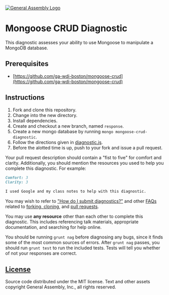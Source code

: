 [![General Assembly Logo](https://camo.githubusercontent.com/1a91b05b8f4d44b5bbfb83abac2b0996d8e26c92/687474703a2f2f692e696d6775722e636f6d2f6b6538555354712e706e67)](https://generalassemb.ly/education/web-development-immersive)

# Mongoose CRUD Diagnostic

This diagnostic assesses your ability to use Mongoose to manipulate a MongoDB
 database.

## Prerequisites

-   [https://github.com/ga-wdi-boston/mongoose-crud](https://github.com/ga-wdi-boston/mongoose-crud)

## Instructions

1.  Fork and clone this repository.
1.  Change into the new directory.
1.  Install dependencies.
1.  Create and checkout a new branch, named `response`.
1.  Create a new mongo database by running `mongo mongoose-crud-diagnostic`.
1.  Follow the directions given in [diagnostic.js](diagnostic.js).
1.  Before the alotted time is up, push to your fork and issue a pull request.

Your pull request description should contain a "fist to five" for comfort and
clarity. Additionally, you should mention the resources you used to help you
complete this diagnostic. For example:

```md
Comfort: 3
Clarity: 3

I used Google and my class notes to help with this diagnostic.
```

You may wish to refer to ["How do I submit diagnostics?"](https://github.com/ga-wdi-boston/meta/wiki/Diagnostics)
and other [FAQs](https://github.com/ga-wdi-boston/meta/wiki/) related to
[forking, cloning](https://github.com/ga-wdi-boston/meta/wiki/ForkAndClone),
and [pull requests](https://github.com/ga-wdi-boston/meta/wiki/PullRequest).

You may use **any resource** other than each other to complete this diagnostic.
This includes referencing talk materials, appropriate documentation, and
searching for help online.

You should be running `grunt nag` before diagnosing any bugs, since it finds
some of the most common sources of errors. After `grunt nag` passes, you should
run `grunt test` to run the included tests. Tests will tell you whether of not
your responses are correct.

## [License](LICENSE)

Source code distributed under the MIT license. Text and other assets copyright
General Assembly, Inc., all rights reserved.
